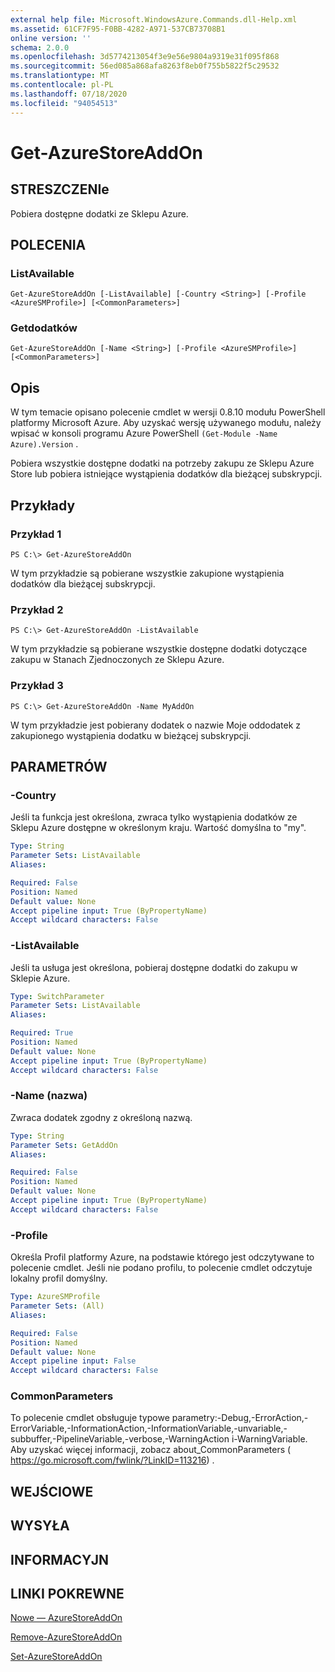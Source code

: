 ```yaml
---
external help file: Microsoft.WindowsAzure.Commands.dll-Help.xml
ms.assetid: 61CF7F95-F0BB-4282-A971-537CB73708B1
online version: ''
schema: 2.0.0
ms.openlocfilehash: 3d5774213054f3e9e56e9804a9319e31f095f868
ms.sourcegitcommit: 56ed085a868afa8263f8eb0f755b5822f5c29532
ms.translationtype: MT
ms.contentlocale: pl-PL
ms.lasthandoff: 07/18/2020
ms.locfileid: "94054513"
---
```

# Get-AzureStoreAddOn

## STRESZCZENIe
Pobiera dostępne dodatki ze Sklepu Azure.

## POLECENIA

### ListAvailable
```
Get-AzureStoreAddOn [-ListAvailable] [-Country <String>] [-Profile <AzureSMProfile>] [<CommonParameters>]
```

### Getdodatków
```
Get-AzureStoreAddOn [-Name <String>] [-Profile <AzureSMProfile>] [<CommonParameters>]
```

## Opis
W tym temacie opisano polecenie cmdlet w wersji 0.8.10 modułu PowerShell platformy Microsoft Azure.
Aby uzyskać wersję używanego modułu, należy wpisać w konsoli programu Azure PowerShell `(Get-Module -Name Azure).Version` .

Pobiera wszystkie dostępne dodatki na potrzeby zakupu ze Sklepu Azure Store lub pobiera istniejące wystąpienia dodatków dla bieżącej subskrypcji.

## Przykłady

### Przykład 1
```
PS C:\> Get-AzureStoreAddOn
```

W tym przykładzie są pobierane wszystkie zakupione wystąpienia dodatków dla bieżącej subskrypcji.

### Przykład 2
```
PS C:\> Get-AzureStoreAddOn -ListAvailable
```

W tym przykładzie są pobierane wszystkie dostępne dodatki dotyczące zakupu w Stanach Zjednoczonych ze Sklepu Azure.

### Przykład 3
```
PS C:\> Get-AzureStoreAddOn -Name MyAddOn
```

W tym przykładzie jest pobierany dodatek o nazwie Moje oddodatek z zakupionego wystąpienia dodatku w bieżącej subskrypcji.

## PARAMETRÓW

### -Country
Jeśli ta funkcja jest określona, zwraca tylko wystąpienia dodatków ze Sklepu Azure dostępne w określonym kraju.
Wartość domyślna to "my".

```yaml
Type: String
Parameter Sets: ListAvailable
Aliases: 

Required: False
Position: Named
Default value: None
Accept pipeline input: True (ByPropertyName)
Accept wildcard characters: False
```

### -ListAvailable
Jeśli ta usługa jest określona, pobieraj dostępne dodatki do zakupu w Sklepie Azure.

```yaml
Type: SwitchParameter
Parameter Sets: ListAvailable
Aliases: 

Required: True
Position: Named
Default value: None
Accept pipeline input: True (ByPropertyName)
Accept wildcard characters: False
```

### -Name (nazwa)
Zwraca dodatek zgodny z określoną nazwą.

```yaml
Type: String
Parameter Sets: GetAddOn
Aliases: 

Required: False
Position: Named
Default value: None
Accept pipeline input: True (ByPropertyName)
Accept wildcard characters: False
```

### -Profile
Określa Profil platformy Azure, na podstawie którego jest odczytywane to polecenie cmdlet.
Jeśli nie podano profilu, to polecenie cmdlet odczytuje lokalny profil domyślny.

```yaml
Type: AzureSMProfile
Parameter Sets: (All)
Aliases: 

Required: False
Position: Named
Default value: None
Accept pipeline input: False
Accept wildcard characters: False
```

### CommonParameters
To polecenie cmdlet obsługuje typowe parametry:-Debug,-ErrorAction,-ErrorVariable,-InformationAction,-InformationVariable,-unvariable,-subbuffer,-PipelineVariable,-verbose,-WarningAction i-WarningVariable. Aby uzyskać więcej informacji, zobacz about_CommonParameters ( https://go.microsoft.com/fwlink/?LinkID=113216) .

## WEJŚCIOWE

## WYSYŁA

## INFORMACYJN

## LINKI POKREWNE

[Nowe — AzureStoreAddOn](./New-AzureStoreAddOn.md)

[Remove-AzureStoreAddOn](./Remove-AzureStoreAddOn.md)

[Set-AzureStoreAddOn](./Set-AzureStoreAddOn.md)


